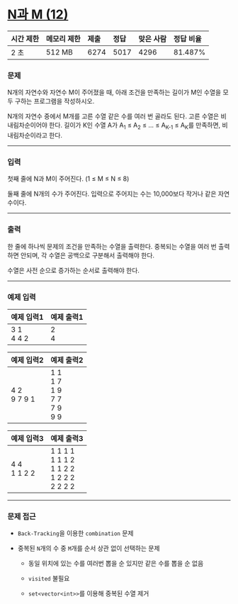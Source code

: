 # [N과 M (12)](https://www.acmicpc.net/problem/15666)

<div align = center>

| 시간 제한 | 메모리 제한 | 제출 | 정답 | 맞은 사람 | 정답 비율 |
| :-------- | :---------- | :--- | :--- | :-------- | :-------- |
| 2 초      | 512 MB      | 6274 | 5017 | 4296      | 81.487%   |

</div>

### 문제

N개의 자연수와 자연수 M이 주어졌을 때, 아래 조건을 만족하는 길이가 M인 수열을 모두 구하는 프로그램을 작성하시오.

N개의 자연수 중에서 M개를 고른 수열
같은 수를 여러 번 골라도 된다.
고른 수열은 비내림차순이어야 한다.
길이가 K인 수열 A가 A<sub>1</sub> ≤ A<sub>2</sub> ≤ ... ≤ A<sub>K-1</sub> ≤ A<sub>K</sub>를 만족하면, 비내림차순이라고 한다.

---

### 입력

첫째 줄에 N과 M이 주어진다. (1 ≤ M ≤ N ≤ 8)

둘째 줄에 N개의 수가 주어진다. 입력으로 주어지는 수는 10,000보다 작거나 같은 자연수이다.

---

### 출력

한 줄에 하나씩 문제의 조건을 만족하는 수열을 출력한다. 중복되는 수열을 여러 번 출력하면 안되며, 각 수열은 공백으로 구분해서 출력해야 한다.

수열은 사전 순으로 증가하는 순서로 출력해야 한다.

---

### 예제 입력

| 예제 입력1    | 예제 출력1 |
| :------------ | :--------- |
| 3 1<br/>4 4 2 | 2<br/>4    |

| 예제 입력2      | 예제 출력2                                  |
| :-------------- | :------------------------------------------ |
| 4 2<br/>9 7 9 1 | 1 1<br/>1 7<br/>1 9<br/>7 7<br/>7 9<br/>9 9 |

| 예제 입력3      | 예제 출력3                                              |
| :-------------- | :------------------------------------------------------ |
| 4 4<br/>1 1 2 2 | 1 1 1 1<br/>1 1 1 2<br/>1 1 2 2<br/>1 2 2 2<br/>2 2 2 2 |

---

### 문제 접근

  - `Back-Tracking`을 이용한 `combination` 문제

  - 중복된 `N`개의 수 중 `M`개를 순서 상관 없이 선택하는 문제

    - 동일 위치에 있는 수를 여러번 뽑을 순 있지만 같은 수를 뽑을 순 없음

    - `visited` 불필요

    - `set<vector<int>>`를 이용해 중복된 수열 제거